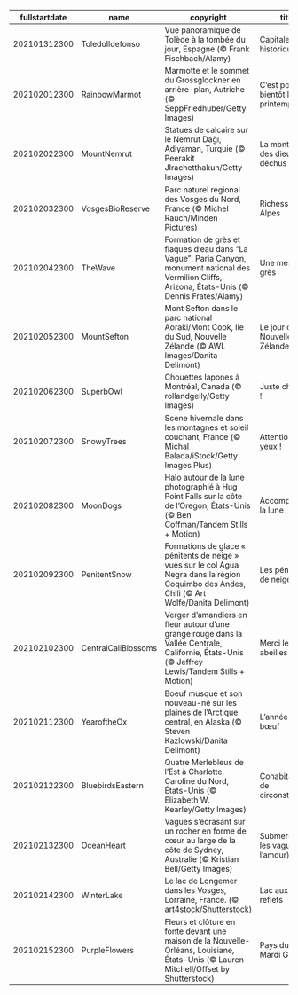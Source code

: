 |fullstartdate|name|copyright|title|image|
|--|--|--|--|--|
202101312300|ToledoIldefonso|Vue panoramique de Tolède à la tombée du jour, Espagne (© Frank Fischbach/Alamy)|Capitale historique|![](/fr-FR/2021/02/202101312300ToledoIldefonso.jpg)|
202102012300|RainbowMarmot|Marmotte et le sommet du Grossglockner en arrière-plan, Autriche (© SeppFriedhuber/Getty Images)|C’est pour bientôt le printemps ?|![](/fr-FR/2021/02/202102012300RainbowMarmot.jpg)|
202102022300|MountNemrut|Statues de calcaire sur le Nemrut Dağı, Adiyaman, Turquie (© Peerakit JIrachetthakun/Getty Images)|La montagne des dieux déchus|![](/fr-FR/2021/02/202102022300MountNemrut.jpg)|
202102032300|VosgesBioReserve|Parc naturel régional des Vosges du Nord, France (© Michel Rauch/Minden Pictures)|Richesses des Alpes|![](/fr-FR/2021/02/202102032300VosgesBioReserve.jpg)|
202102042300|TheWave|Formation de grès et flaques d’eau dans “La Vague”, Paria Canyon, monument national des Vermilion Cliffs, Arizona, États-Unis (© Dennis Frates/Alamy)|Une mer de grès|![](/fr-FR/2021/02/202102042300TheWave.jpg)|
202102052300|MountSefton|Mont Sefton dans le parc national Aoraki/Mont Cook, Ile du Sud, Nouvelle Zélande (© AWL Images/Danita Delimont)|Le jour de la Nouvelle-Zélande|![](/fr-FR/2021/02/202102052300MountSefton.jpg)|
202102062300|SuperbOwl|Chouettes lapones à Montréal, Canada (© rollandgelly/Getty Images)|Juste chouette !|![](/fr-FR/2021/02/202102062300SuperbOwl.jpg)|
202102072300|SnowyTrees|Scène hivernale dans les montagnes et soleil couchant, France (© Michal Balada/iStock/Getty Images Plus)|Attention les yeux !|![](/fr-FR/2021/02/202102072300SnowyTrees.jpg)|
202102082300|MoonDogs|Halo autour de la lune photographié à Hug Point Falls sur la côte de l’Oregon, États-Unis (© Ben Coffman/Tandem Stills + Motion)|Accompagnant la lune|![](/fr-FR/2021/02/202102082300MoonDogs.jpg)|
202102092300|PenitentSnow|Formations de glace « pénitents de neige » vues sur le col Agua Negra dans la région Coquimbo des Andes, Chili (© Art Wolfe/Danita Delimont)|Les pénitents de neige|![](/fr-FR/2021/02/202102092300PenitentSnow.jpg)|
202102102300|CentralCaliBlossoms|Verger d’amandiers en fleur autour d’une grange rouge dans la Vallée Centrale, Californie, États-Unis (© Jeffrey Lewis/Tandem Stills + Motion)|Merci les abeilles !|![](/fr-FR/2021/02/202102102300CentralCaliBlossoms.jpg)|
202102112300|YearoftheOx|Boeuf musqué et son nouveau-né sur les plaines de l’Arctique central, en Alaska (© Steven Kazlowski/Danita Delimont)|L’année du bœuf|![](/fr-FR/2021/02/202102112300YearoftheOx.jpg)|
202102122300|BluebirdsEastern|Quatre Merlebleus de l’Est à Charlotte, Caroline du Nord, États-Unis (© Elizabeth W. Kearley/Getty Images)|Cohabitation de circonstance|![](/fr-FR/2021/02/202102122300BluebirdsEastern.jpg)|
202102132300|OceanHeart|Vagues s’écrasant sur un rocher en forme de cœur au large de la côte de Sydney, Australie (© Kristian Bell/Getty Images)|Submergé par les vagues (et l’amour)|![](/fr-FR/2021/02/202102132300OceanHeart.jpg)|
202102142300|WinterLake|Le lac de Longemer dans les Vosges, Lorraine, France. (© art4stock/Shutterstock)|Lac aux mille reflets|![](/fr-FR/2021/02/202102142300WinterLake.jpg)|
202102152300|PurpleFlowers|Fleurs et clôture en fonte devant une maison de la Nouvelle-Orléans, Louisiane, États-Unis (© Lauren Mitchell/Offset by Shutterstock)|Pays du vrai Mardi Gras|![](/fr-FR/2021/02/202102152300PurpleFlowers.jpg)|
